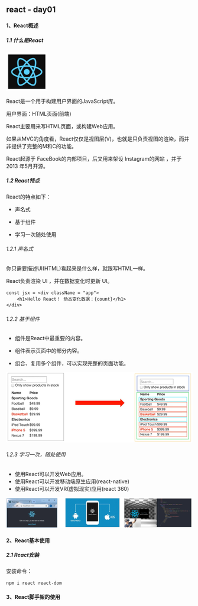 ## react - day01

#### 1、React概述

##### 1.1 什么是React

<img src="day01.assets/image-20230917015426775.png" alt="image-20230917015426775" style="zoom:80%;" />

React是一个用于构建用户界面的JavaScript库。

用户界面：HTML页面(前端)

React主要用来写HTML页面，或构建Web应用。

如果从MVC的角度看，React仅仅是视图层(V)，也就是只负责视图的渲染，而并非提供了完整的M和C的功能。

React起源于 FaceBook的内部项目，后又用来架设 Instagram的网站 ，并于 2013 年5月开源。





##### 1.2 React特点

React的特点如下：

* 声名式

* 基于组件

* 学习一次随处使用



###### 1.2.1 声名式

你只需要描述UI(HTML)看起来是什么样，就跟写HTML一样。

React负责渲染 UI ，并在数据变化时更新 UI。

```react
const jsx = <div className = "app">
	<h1>Hello React！ 动态变化数据：{count}</h1>      
</div>
```





###### 1.2.2 基于组件

* 组件是React中最重要的内容。

* 组件表示页面中的部分内容。

* 组合、复用多个组件，可以实现完整的页面功能。

<img src="day01.assets/image-20230917015740428.png" alt="image-20230917015740428" style="zoom:67%;" />





###### 1.2.3 学习一次，随处使用

* 使用React可以开发Web应用。
* 使用React可以开发移动端原生应用(react-native)
* 使用React可以开发VR(虚拟现实)应用(react 360)

<img src="day01.assets/image-20230917020105637.png" alt="image-20230917020105637" style="zoom:67%;" />







#### 2、React基本使用

##### 2.1 React安装

安装命令：

```bash
npm i react react-dom
```







#### 3、React脚手架的使用

